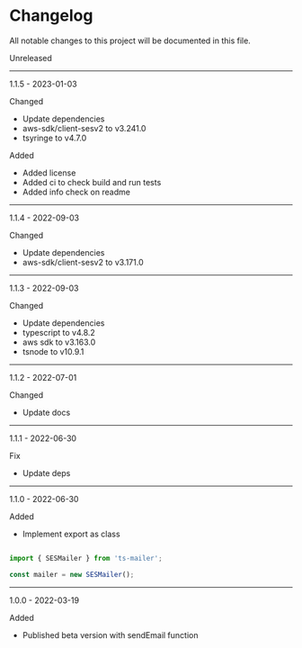 # Changelog

All notable changes to this project will be documented in this file.

Unreleased

---

1.1.5 - 2023-01-03

Changed

- Update dependencies
- aws-sdk/client-sesv2 to v3.241.0
- tsyringe to v4.7.0

Added 

- Added license
- Added ci to check build and run tests
- Added info check on readme

---

1.1.4 - 2022-09-03

Changed

- Update dependencies
- aws-sdk/client-sesv2 to v3.171.0

---

1.1.3 - 2022-09-03

Changed

- Update dependencies
- typescript to v4.8.2
- aws sdk to v3.163.0
- tsnode to v10.9.1

---

1.1.2 - 2022-07-01

Changed

- Update docs

---

1.1.1 - 2022-06-30

Fix

- Update deps

---

1.1.0 - 2022-06-30

Added

- Implement export as class

```ts

import { SESMailer } from 'ts-mailer';

const mailer = new SESMailer();

```

---

1.0.0 - 2022-03-19

Added

- Published beta version with sendEmail function
